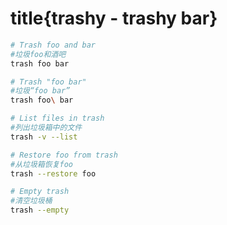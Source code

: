 # title{trashy - trashy bar}

```bash
# Trash foo and bar
#垃圾foo和酒吧
trash foo bar

# Trash "foo bar"
#垃圾“foo bar”
trash foo\ bar

# List files in trash
#列出垃圾箱中的文件
trash -v --list

# Restore foo from trash
#从垃圾箱恢复foo
trash --restore foo

# Empty trash
#清空垃圾桶
trash --empty
```
